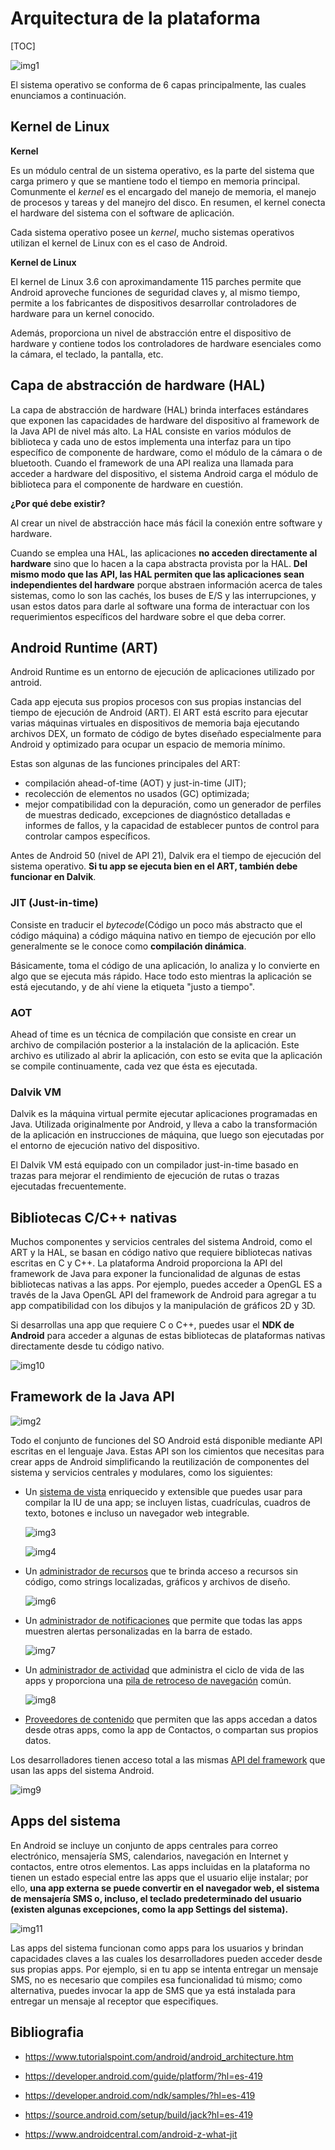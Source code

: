 # Arquitectura de la plataforma

[TOC]

![img1](./img/arquitectura.png)

El sistema operativo se conforma de 6 capas principalmente, las cuales enunciamos a continuación.

## Kernel  de Linux

**Kernel** 

Es un módulo central de un sistema operativo, es la parte del sistema que carga primero y que se mantiene todo el tiempo en memoria principal. Comunmente el *kernel* es el encargado del manejo de memoria, el manejo de procesos y tareas y del manejro del disco. En resumen, el kernel conecta el hardware del sistema con el software de aplicación.

Cada sistema operativo posee un *kernel*, mucho sistemas operativos utilizan el kernel de Linux con es el caso de Android.

**Kernel de Linux**

El kernel de Linux 3.6 con aproximandamente 115 parches permite que Android aproveche funciones de seguridad claves y, al mismo tiempo, permite a los fabricantes de dispositivos desarrollar controladores de hardware para un kernel conocido. 

Además, proporciona un nivel de abstracción entre el dispositivo de hardware y contiene todos los controladores de hardware esenciales como la cámara, el teclado, la pantalla, etc.

## Capa de abstracción de hardware (HAL)

La capa de abstracción de hardware (HAL) brinda interfaces estándares que exponen las capacidades de hardware del dispositivo al framework de la Java API de nivel más alto. La HAL consiste en varios módulos de biblioteca y cada uno de estos implementa una interfaz para un tipo específico de componente de hardware, como el módulo de la cámara o de bluetooth. Cuando el framework de una API realiza una llamada para acceder a hardware del dispositivo, el sistema Android carga el módulo de biblioteca para el componente de hardware en cuestión.

**¿Por qué debe existir?**

Al crear un nivel de abstracción hace más fácil la conexión entre software y hardware.

Cuando se emplea una HAL, las aplicaciones **no acceden directamente al hardware** sino que lo hacen a la capa abstracta provista por la HAL. **Del mismo modo que las API, las HAL permiten que las aplicaciones sean independientes del hardware** porque abstraen información acerca de tales sistemas, como lo son las cachés, los buses de E/S y las interrupciones, y usan estos datos para darle al software una forma de interactuar con los requerimientos específicos del hardware sobre el que deba correr.

## Android Runtime (ART)

Android Runtime es un entorno de ejecución de aplicaciones utilizado por antroid.

Cada app ejecuta sus propios procesos con sus propias instancias del tiempo de ejecución de Android (ART). El ART está escrito para ejecutar varias máquinas virtuales en dispositivos de memoria baja ejecutando archivos DEX, un formato de código de bytes diseñado especialmente para Android y optimizado para ocupar un espacio de memoria mínimo.	

Estas son algunas de las funciones principales del ART:

- compilación ahead-of-time (AOT) y just-in-time (JIT);
- recolección de elementos no usados (GC) optimizada;
- mejor compatibilidad con la depuración, como un generador de perfiles de muestras dedicado, excepciones de diagnóstico detalladas e informes de fallos, y la capacidad de establecer puntos de control para controlar campos específicos.

Antes de Android 50 (nivel de API 21), Dalvik era el tiempo de ejecución del sistema operativo. **Si tu app se ejecuta bien en el ART, también debe funcionar en Dalvik**.

### JIT (Just-in-time)

Consiste en traducir el *bytecode*(Código un poco más abstracto que el código máquina) a código máquina nativo en tiempo de ejecución por ello generalmente se le conoce como **compilación dinámica**.

Básicamente, toma el código de una aplicación, lo analiza y lo convierte en algo que se ejecuta más rápido. Hace todo esto mientras la aplicación se está ejecutando, y de ahí viene la etiqueta "justo a tiempo".

### AOT

Ahead of time es un técnica de compilación que consiste en  crear un archivo de compilación posterior a la instalación de la aplicación. Este archivo es utilizado al abrir la aplicación, con esto se evita que la aplicación se compile continuamente, cada vez que ésta es ejecutada.

### Dalvik VM

Dalvik es la máquina virtual permite ejecutar aplicaciones programadas en Java. Utilizada originalmente por Android, y lleva a cabo la transformación de la aplicación en instrucciones de máquina, que luego son ejecutadas por el entorno de ejecución nativo del dispositivo.

El Dalvik VM está equipado con un compilador just-in-time basado en trazas para mejorar el rendimiento de ejecución de rutas o trazas ejecutadas frecuentemente.

## Bibliotecas C/C++ nativas

Muchos componentes y servicios centrales del sistema Android, como el ART y la HAL, se basan en código nativo que requiere bibliotecas nativas escritas en C y C++. La plataforma Android proporciona la API del framework de Java para exponer la funcionalidad de algunas de estas bibliotecas nativas a las apps. Por ejemplo, puedes acceder a OpenGL ES a través de la Java OpenGL API del framework de Android para agregar a tu app compatibilidad con los dibujos y la manipulación de gráficos 2D y 3D.

Si desarrollas una app que requiere C o C++, puedes usar el **NDK de Android** para acceder a algunas de estas bibliotecas de plataformas nativas directamente desde tu código nativo.

![img10](./img/img10.jpg)

## Framework de la Java API

![img2](./img/coffee.png)

Todo el conjunto de funciones del SO Android está disponible mediante API escritas en el lenguaje Java. Estas API son los cimientos que necesitas para crear apps de Android simplificando la reutilización de componentes del sistema y servicios centrales y modulares, como los siguientes:

- Un [sistema de vista](https://developer.android.com/guide/topics/ui/overview.html?hl=es-419) enriquecido y extensible que puedes usar para compilar la IU de una app; se incluyen listas, cuadrículas, cuadros de texto, botones e incluso un navegador web integrable.

  ![img3](./img/viewgroup.png)

  ![img4](./img/firtexample.png)

- Un [administrador de recursos](https://developer.android.com/guide/topics/resources/overview.html?hl=es-419) que te brinda acceso a recursos sin código, como strings localizadas, gráficos y archivos de diseño.

  ![img6](./img/apk2.png)

- Un [administrador de notificaciones](https://developer.android.com/guide/topics/ui/notifiers/notifications.html?hl=es-419) que permite que todas las apps muestren alertas personalizadas en la barra de estado.

  ![img7](./img/notif.png)

- Un [administrador de actividad](https://developer.android.com/guide/components/activities.html?hl=es-419) que administra el ciclo de vida de las apps y proporciona una [pila de retroceso de navegación](https://developer.android.com/guide/components/tasks-and-back-stack.html?hl=es-419) común.

  ![img8](./img/actividad_fun.png)

- [Proveedores de contenido](https://developer.android.com/guide/topics/providers/content-providers.html?hl=es-419) que permiten que las apps accedan a datos desde otras apps, como la app de Contactos, o compartan sus propios datos.

Los desarrolladores tienen acceso total a las mismas [API del framework](https://developer.android.com/reference/packages.html?hl=es-419) que usan las apps del sistema Android.

![img9](./img/doc.png)

## Apps del sistema

En Android se incluye un conjunto de apps centrales para correo electrónico, mensajería SMS, calendarios, navegación en Internet y contactos, entre otros elementos. Las apps incluidas en la plataforma no tienen un estado especial entre las apps que el usuario elije instalar; por ello, **una app externa se puede convertir en el navegador web, el sistema de mensajería SMS o, incluso, el teclado predeterminado del usuario (existen algunas excepciones, como la app Settings del sistema).**

![img11](./img/appsis.jpg)

Las apps del sistema funcionan como apps para los usuarios y brindan capacidades claves a las cuales los desarrolladores pueden acceder desde sus propias apps. Por ejemplo, si en tu app se intenta entregar un mensaje SMS, no es necesario que compiles esa funcionalidad tú mismo; como alternativa, puedes invocar la app de SMS que ya está instalada para entregar un mensaje al receptor que especifiques.

## Bibliografia

* https://www.tutorialspoint.com/android/android_architecture.htm

* https://developer.android.com/guide/platform/?hl=es-419

* https://developer.android.com/ndk/samples/?hl=es-419

* https://source.android.com/setup/build/jack?hl=es-419

* https://www.androidcentral.com/android-z-what-jit